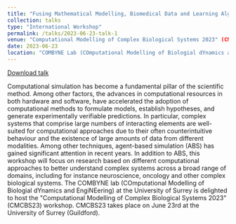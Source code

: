 ```yaml
---
title: "Fusing Mathematical Modelling, Biomedical Data and Learning Algorithms for Computational Oncology"
collection: talks
type: "International Workshop"
permalink: /talks/2023-06-23-talk-1
venue: "Computational Modelling of Complex Biological Systems 2023" (CMCBS23) Workshop"
date: 2023-06-23
location: "COMBYNE Lab (COmputational Modelling of Biologial dYnamics and EngiNEering), University of Surrey, UK"
---
```


[Download talk](https://github.com/caxenie/cristianaxenie.github.io/raw/master/files/Cristian%20Axenie%20THN%20Talk%20Math_Comp_Onko%20Surrey%202023.pdf)

Computational simulation has become a fundamental pillar of the scientific method. Among other factors, the advances in computational resources in both hardware and software, have accelerated the adoption of computational methods to formulate models, establish hypotheses, and generate experimentally verifiable predictions. In particular, complex systems that comprise large numbers of interacting elements are well-suited for computational approaches due to their often counterintuitive behaviour and the existence of large amounts of data from different modalities. Among other techniques, agent-based simulation (ABS) has gained significant attention in recent years. In addition to ABS, this workshop will focus on research based on different computational approaches to better understand complex systems across a broad range of domains, including for instance neuroscience, oncology and other complex biological systems.
The COMBYNE lab (COmputational Modelling of Biologial dYnamics and EngiNEering) at the University of Surrey is delighted to host the "Computational Modelling of Complex Biological Systems 2023" (CMCBS23) workshop. CMCBS23 takes place on June 23rd at the University of Surrey (Guildford).
